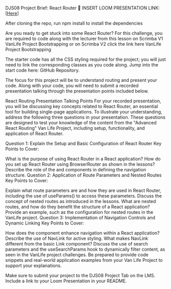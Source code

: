 
DJS08 Project Brief: React Router
🎥 INSERT LOOM PRESENTATION LINK: [[Here](https://www.loom.com/share/8b6189b54fac4a558f3dd4f29b991d50?sid=adb753b7-e2bf-408e-b8a6-0206b17599cf)]

After cloning the repo, run npm install to install the dependencies

Are you ready to get stuck into some React Router? For this challenge, you are required to code along with the lecturer from this lesson on Scrimba V1 VanLife Project Bootstrapping or on Scrimba V2 click the link here VanLife Project Bootstrapping

The starter code has all the CSS styling required for the project; you will just need to link the corresponding classes as you code along. Jump into the start code here: GitHub Repository.

The focus for this project will be to understand routing and present your code. Along with your code, you will need to submit a recorded presentation talking through the presentation points included below.

React Routing Presentation Talking Points
For your recorded presentation, you will be discussing key concepts related to React Router, an essential tool for building single-page applications. To illustrate your understanding, address the following three questions in your presentation. These questions are designed to test your knowledge of the content from the "Advanced React Routing" Van Life Project, including setup, functionality, and application of React Router.

Question 1: Explain the Setup and Basic Configuration of React Router
Key Points to Cover:

What is the purpose of using React Router in a React application?
How do you set up React Router using BrowserRouter as shown in the lessons?
Describe the role of the <Routes> and <Route> components in defining the navigation structure.
Question 2: Application of Route Parameters and Nested Routes
Key Points to Cover:

Explain what route parameters are and how they are used in React Router, including the use of useParams() to access these parameters.
Discuss the concept of nested routes as introduced in the lessons. What are nested routes, and how do they benefit the structure of a React application?
Provide an example, such as the configuration for nested routes in the VanLife project.
Question 3: Implementation of Navigation Controls and Dynamic Linking
Key Points to Cover:

How does the <Link> component enhance navigation within a React application?
Describe the use of NavLink for active styling. What makes NavLink different from the basic Link component?
Discuss the use of search parameters and the useSearchParams hook to dynamically filter content, as seen in the VanLife project challenges.
Be prepared to provide code snippets and real-world application examples from your Van Life Project to support your explanations.

Make sure to submit your project to the DJS08 Project Tab on the LMS. Include a link to your Loom Presentation in your README.